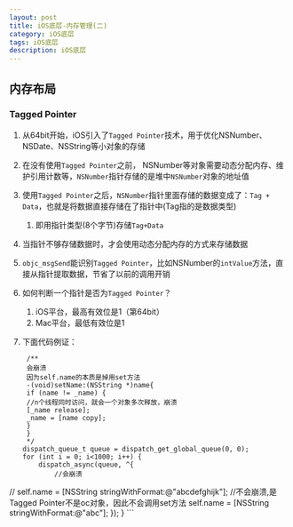 ```yaml
---
layout: post
title: iOS底层-内存管理(二)
category: iOS底层
tags: iOS底层
description: iOS底层
---  
```


## 内存布局

### Tagged Pointer
1. 从64bit开始，iOS引入了`Tagged Pointer`技术，用于优化NSNumber、NSDate、NSString等小对象的存储
2. 在没有使用`Tagged Pointer`之前， NSNumber等对象需要动态分配内存、维护引用计数等，`NSNumber`指针存储的是堆中`NSNumber`对象的地址值
3. 使用`Tagged Pointer`之后，`NSNumber`指针里面存储的数据变成了：`Tag + Data`，也就是将数据直接存储在了指针中(Tag指的是数据类型)
    1. 即用指针类型(8个字节)存储`Tag+Data`
4. 当指针不够存储数据时，才会使用动态分配内存的方式来存储数据
5. `objc_msgSend`能识别`Tagged Pointer`，比如NSNumber的`intValue`方法，直接从指针提取数据，节省了以前的调用开销
6. 如何判断一个指针是否为`Tagged Pointer`？
    1. iOS平台，最高有效位是1（第64bit）
    2. Mac平台，最低有效位是1
7. 下面代码例证：
    
    ```
     /**
     会崩溃
     因为self.name的本质是掉用set方法
     -(void)setName:(NSString *)name{
     if (name != _name) {
     //n个线程同时访问，就会一个对象多次释放，崩溃
     [_name release];
     _name = [name copy];
     }
     }
     */
    dispatch_queue_t queue = dispatch_get_global_queue(0, 0);
    for (int i = 0; i<1000; i++) {
        dispatch_async(queue, ^{
            //会崩溃
//            self.name = [NSString stringWithFormat:@"abcdefghijk"];
            //不会崩溃,是Tagged Pointer不是oc对象，因此不会调用set方法
            self.name = [NSString stringWithFormat:@"abc"];
        });
    }
    ```

